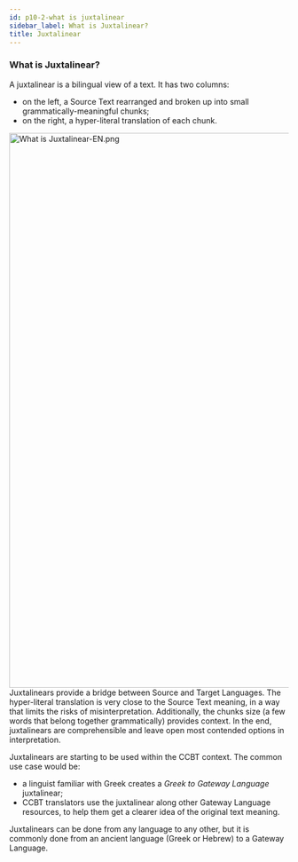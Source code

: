 ```yaml
---
id: p10-2-what is juxtalinear
sidebar_label: What is Juxtalinear?
title: Juxtalinear
---
```


### What is Juxtalinear? ###
A juxtalinear is a bilingual view of a text. It has two columns:
- on the left, a Source Text rearranged and broken up into small grammatically-meaningful chunks;
- on the right, a hyper-literal translation of each chunk.

<img src="/assets/What is Juxtalinear-EN.png"  width="1000px" alt="What is Juxtalinear-EN.png"/>
Juxtalinears provide a bridge between Source and Target Languages. The hyper-literal translation is very close to the Source Text meaning, in a way that limits the risks of misinterpretation. Additionally, the chunks size (a few words that belong together grammatically) provides context. In the end, juxtalinears are comprehensible and leave open most contended options in interpretation.

Juxtalinears are starting to be used within the CCBT context. The common use case would be:
- a linguist familiar with Greek creates a *Greek to Gateway Language* juxtalinear;
- CCBT translators use the juxtalinear along other Gateway Language resources, to help them get a clearer idea of the original text meaning.

Juxtalinears can be done from any language to any other, but it is commonly done from an ancient language (Greek or Hebrew) to a Gateway Language.

